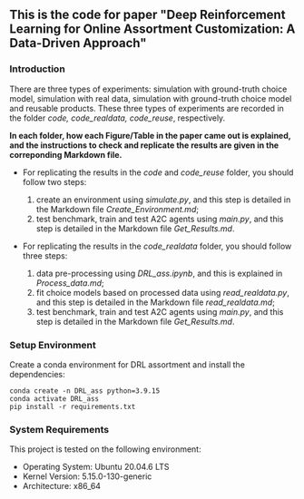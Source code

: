 ## This is the code for paper "Deep Reinforcement Learning for Online Assortment Customization: A Data-Driven Approach"

### Introduction

There are three types of experiments: simulation with ground-truth choice model, simulation with real data, simulation with ground-truth choice model and reusable products. These three types of experiments are recorded in the folder *code, code_realdata, code_reuse*, respectively.

**In each folder, how each Figure/Table in the paper came out is explained, and the instructions to check and replicate the results are given in the correponding Markdown file.**

- For replicating the results in the *code* and *code_reuse* folder, you should follow two steps:
  1. create an environment using *simulate.py*, and this step is detailed in the Markdown file *Create_Environment.md*;
  1. test benchmark, train and test A2C agents using *main.py*, and this step is detailed in the Markdown file *Get_Results.md*.


- For replicating the results in the *code_realdata* folder, you should follow three steps:
  1. data pre-processing using *DRL_ass.ipynb*, and this is explained in *Process_data.md*;
  1. fit choice models based on processed data using *read_realdata.py*, and this step is detailed in the Markdown file *read_realdata.md*;
  1. test benchmark, train and test A2C agents using *main.py*, and this step is detailed in the Markdown file *Get_Results.md*.

### Setup Environment

Create a conda environment for DRL assortment and install the dependencies:

```
conda create -n DRL_ass python=3.9.15
conda activate DRL_ass
pip install -r requirements.txt
```

### System Requirements

This project is tested on the following environment: 

- Operating System: Ubuntu 20.04.6 LTS
- Kernel Version: 5.15.0-130-generic
- Architecture: x86_64

